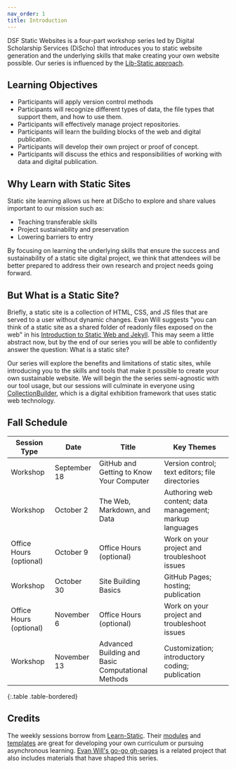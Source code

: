 ```yaml
---
nav_order: 1
title: Introduction
---
```


DSF Static Websites is a four-part workshop series led by Digital Scholarship Services (DiScho) that introduces you to static website generation and the underlying skills that make creating your own website possible. Our series is influenced by the [Lib-Static approach](https://lib-static.github.io/about/).

## Learning Objectives

- Participants will apply version control methods 
- Participants will recognize different types of data, the file types that support them, and how to use them.
- Participants will effectively manage project repositories.
- Participants will learn the building blocks of the web and digital publication.
- Participants will develop their own project or proof of concept.
- Participants will discuss the ethics and responsibilities of working with data and digital publication.

## Why Learn with Static Sites

Static site learning allows us here at DiScho to explore and share values important to our mission such as:

- Teaching transferable skills
- Project sustainability and preservation
- Lowering barriers to entry

By focusing on learning the underlying skills that ensure the success and sustainability of a static site digital project, we think that attendees will be better prepared to address their own research and project needs going forward.

## But What is a Static Site?

Briefly, a static site is a collection of HTML, CSS, and JS files that are served to a user without dynamic changes. Evan Will suggests "you can think of a static site as a shared folder of readonly files exposed on the web" in his [Introduction to Static Web and Jekyll](https://evanwill.github.io/go-go-ghpages-b/content/2-jekyll.html). This may seem a little abstract now, but by the end of our series you will be able to confidently answer the question: What is a static site? 

Our series will explore the benefits and limitations of static sites, while introducing you to the skills and tools that make it possible to create your own sustainable website. We will begin the the series semi-agnostic with our tool usage, but our sessions will culminate in everyone using [CollectionBuilder](https://collectionbuilder.github.io/), which is a digital exhibition framework that uses static web technology.

## Fall Schedule

Session Type | Date | Title | Key Themes
--- | --- | --- | ---
Workshop | September 18 | GitHub and Getting to Know Your Computer | Version control; text editors; file directories |
Workshop | October 2 | The Web, Markdown, and Data | Authoring web content; data management; markup languages
Office Hours (optional) | October 9 | Office Hours (optional) | Work on your project and troubleshoot issues
Workshop | October 30 | Site Building Basics | GitHub Pages; hosting; publication
Office Hours (optional) | November 6 | Office Hours (optional) | Work on your project and troubleshoot issues
Workshop | November 13 | Advanced Building and Basic Computational Methods | Customization; introductory coding; publication
{:.table .table-bordered}

## Credits

The weekly sessions borrow from [Learn-Static](https://learn-static.github.io/). Their [modules](https://learn-static.github.io/modules/) and [templates](https://learn-static.github.io/templates/) are great for developing your own curriculum or pursuing asynchronous learning. [Evan Will's go-go gh-pages](https://evanwill.github.io/go-go-ghpages-b/) is a related project that also includes materials that have shaped this series.